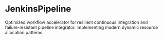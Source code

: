 # JenkinsPipeline
Optimized workflow accelerator for resilient continuous integration and failure-resistant pipeline integrator. implementing modern dynamic resource allocation patterns
